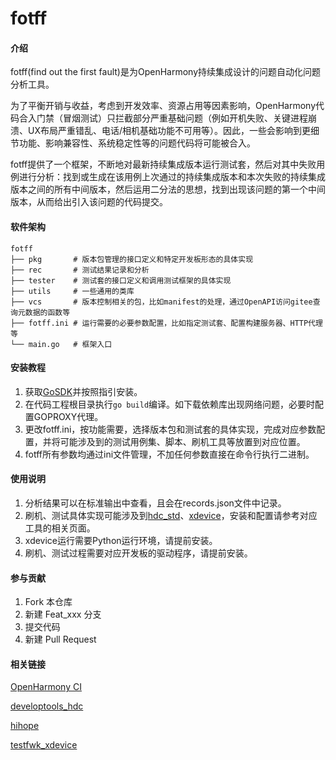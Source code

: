 # fotff

#### 介绍

fotff(find out the first fault)是为OpenHarmony持续集成设计的问题自动化问题分析工具。

为了平衡开销与收益，考虑到开发效率、资源占用等因素影响，OpenHarmony代码合入门禁（冒烟测试）只拦截部分严重基础问题（例如开机失败、关键进程崩溃、UX布局严重错乱、电话/相机基础功能不可用等）。因此，一些会影响到更细节功能、影响兼容性、系统稳定性等的问题代码将可能被合入。

fotff提供了一个框架，不断地对最新持续集成版本运行测试套，然后对其中失败用例进行分析：找到或生成在该用例上次通过的持续集成版本和本次失败的持续集成版本之间的所有中间版本，然后运用二分法的思想，找到出现该问题的第一个中间版本，从而给出引入该问题的代码提交。

#### 软件架构

```
fotff
├── pkg       # 版本包管理的接口定义和特定开发板形态的具体实现
├── rec       # 测试结果记录和分析
├── tester    # 测试套的接口定义和调用测试框架的具体实现
├── utils     # 一些通用的类库
├── vcs       # 版本控制相关的包，比如manifest的处理，通过OpenAPI访问gitee查询元数据的函数等
├── fotff.ini # 运行需要的必要参数配置，比如指定测试套、配置构建服务器、HTTP代理等
└── main.go   # 框架入口
```

#### 安装教程

1. 获取[GoSDK](https://golang.google.cn/dl/)并按照指引安装。
2. 在代码工程根目录执行```go build```编译。如下载依赖库出现网络问题，必要时配置GOPROXY代理。
3. 更改fotff.ini，按功能需要，选择版本包和测试套的具体实现，完成对应参数配置，并将可能涉及到的测试用例集、脚本、刷机工具等放置到对应位置。
4. fotff所有参数均通过ini文件管理，不加任何参数直接在命令行执行二进制。

#### 使用说明

1. 分析结果可以在标准输出中查看，且会在records.json文件中记录。
2. 刷机、测试具体实现可能涉及到[hdc_std](https://gitee.com/openharmony/developtools_hdc)、[xdevice](https://gitee.com/openharmony/testfwk_xdevice)，安装和配置请参考对应工具的相关页面。
3. xdevice运行需要Python运行环境，请提前安装。
4. 刷机、测试过程需要对应开发板的驱动程序，请提前安装。

#### 参与贡献

1. Fork 本仓库
2. 新建 Feat_xxx 分支
3. 提交代码
4. 新建 Pull Request

#### 相关链接

[OpenHarmony CI](http://ci.openharmony.cn/dailys/dailybuilds)

[developtools_hdc](https://gitee.com/openharmony/developtools_hdc)

[hihope](https://gitee.com/hihope_iot/docs/tree/master/HiHope_DAYU200/烧写工具及指南)

[testfwk_xdevice](https://gitee.com/openharmony/testfwk_xdevice)
